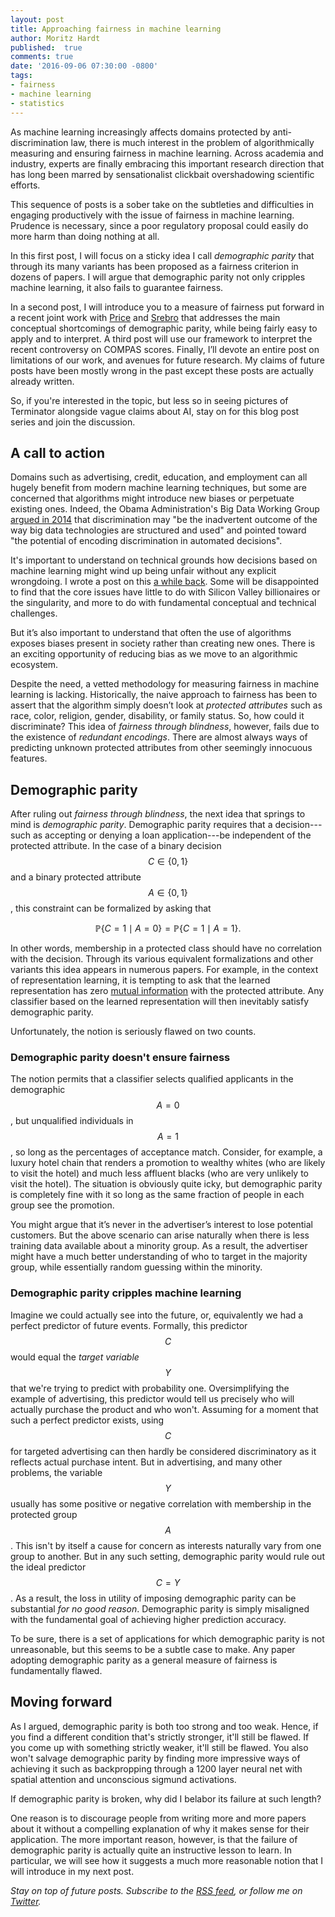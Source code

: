 ```yaml
---
layout: post
title: Approaching fairness in machine learning
author: Moritz Hardt
published:  true
comments: true
date: '2016-09-06 07:30:00 -0800'
tags:
- fairness
- machine learning
- statistics
---
```


As machine learning increasingly affects domains protected by anti-discrimination law, there is much interest in the problem of algorithmically measuring and ensuring fairness in machine learning. Across academia and industry, experts are finally embracing this important research direction that has long been marred by sensationalist clickbait overshadowing scientific efforts.

This sequence of posts is a sober take on the subtleties and difficulties in engaging productively with the issue of fairness in machine learning. Prudence is necessary, since a poor regulatory proposal could easily do more harm than doing nothing at all.

In this first post, I will focus on a sticky idea I call *demographic parity* that through its many variants has been proposed as a fairness criterion in dozens of papers. I will argue that demographic parity not only cripples machine learning, it also fails to guarantee fairness.

In a second post, I will introduce you to a measure of fairness put forward in a recent joint work with [Price](http://www.cs.utexas.edu/~ecprice/) and [Srebro](http://ttic.uchicago.edu/~nati/) that addresses the main conceptual shortcomings of demographic parity, while being fairly easy to apply and to interpret. A third post will use our framework to interpret the recent controversy on COMPAS scores. Finally, I’ll devote an entire post on limitations of our work, and avenues for future research. My claims of future posts have been mostly wrong in the past except these posts are actually already written.

So, if you're interested in the topic, but less so in seeing pictures of Terminator alongside vague claims about AI, stay on for this blog post series and join the discussion.

## A call to action

Domains such as advertising, credit, education, and employment can all hugely benefit from modern machine learning techniques, but some are concerned that algorithms might introduce new biases or perpetuate existing ones. Indeed, the Obama Administration's Big Data Working Group [argued in 2014](https://www.whitehouse.gov/sites/default/files/docs/big_data_privacy_report_may_1_2014.pdf) that discrimination may &quot;be the inadvertent outcome of the way big
data technologies are structured and used&quot; and pointed toward &quot;the potential
of encoding discrimination in automated decisions&quot;.

It's important to understand on technical grounds how decisions based on machine learning might wind up being unfair without any explicit wrongdoing. I wrote a post on this [a while back](https://medium.com/@mrtz/how-big-data-is-unfair-9aa544d739de#.llzo69u3p). Some will be disappointed to find that the core issues have little to do with Silicon Valley billionaires or the singularity, and more to do with fundamental conceptual and technical challenges.

But it’s also important to understand that often the use of algorithms exposes biases present in society rather than creating new ones. There is an exciting opportunity of reducing bias as we move to an algorithmic ecosystem.

Despite the need, a vetted methodology for measuring fairness in machine learning is lacking. Historically, the naive approach to fairness has been to assert that the algorithm simply doesn’t look at *protected attributes* such as race, color, religion, gender, disability, or family status. So, how could it discriminate? This idea of *fairness through blindness*, however, fails due to the existence of *redundant encodings*. There are almost always ways of predicting unknown protected attributes from other seemingly innocuous features. 

## Demographic parity

After ruling out *fairness through blindness*, the next idea that springs to mind is *demographic parity*. Demographic parity requires that a decision---such as accepting or denying a loan application---be independent of the protected attribute. In the case of a binary decision $$C\in\{0,1\}$$ and a binary protected attribute $$A\in\{0,1\}$$, this constraint can be formalized by asking that

$$\mathbb{P}\{C=1 \mid A=0\}=\mathbb{P}\{C=1 \mid A=1\}.$$

In other words, membership in a protected class should have no correlation with the decision. Through its various equivalent formalizations and other variants this idea appears in numerous papers. For example, in the context of representation learning, it is tempting to ask that the 
learned representation has zero [mutual information](https://en.wikipedia.org/wiki/Mutual_information) with the protected attribute. Any classifier based on the learned representation will then inevitably satisfy demographic parity.

Unfortunately, the notion is seriously flawed on two counts. 

### Demographic parity doesn't ensure fairness

The notion permits that a classifier selects qualified applicants in the demographic $$A=0$$, but unqualified individuals in $$A=1$$, so long as the percentages of acceptance match. Consider, for example, a luxury hotel chain that renders a promotion to wealthy whites (who are likely to visit the hotel) and much less affluent blacks (who are very unlikely to visit the hotel). The situation is obviously quite icky, but demographic parity is completely fine with it so long as the same fraction of people in each group see the promotion.

You might argue that it’s never in the advertiser’s interest to lose potential customers. But the above scenario can arise naturally when there is less training data available about a minority group. As a result, the advertiser might have a much better understanding of who to target in the majority group, while essentially random guessing within the minority.

### Demographic parity cripples machine learning

Imagine we could actually see into the future, or, equivalently we had a perfect predictor of future events. Formally, this predictor $$C$$ would equal the *target variable* $$Y$$ that we're trying to predict with probability one. Oversimplifying the example of advertising, this predictor would tell us precisely who will actually purchase the product and who won't. Assuming for a moment that such a perfect predictor exists, using $$C$$ for targeted advertising can then hardly be considered discriminatory as it reflects actual purchase intent. But in advertising, and many other problems, the variable $$Y$$ usually has some positive or negative correlation with membership in the protected group $$A$$. This isn't by itself a cause for concern as interests naturally vary from one group to another. But in any such setting, demographic parity would rule out the ideal predictor $$C = Y$$. As a result, the loss in utility of imposing demographic parity can be substantial *for no good reason*. Demographic parity is simply misaligned with the fundamental goal of achieving higher prediction accuracy.

To be sure, there is a set of applications for which demographic parity is not unreasonable, but this seems to be a subtle case to make. Any paper adopting demographic parity as a general measure of fairness is fundamentally flawed.

## Moving forward

As I argued, demographic parity is both too strong and too weak. Hence, if you find a different condition that's strictly stronger, it'll still be flawed. If you come up with something strictly weaker, it'll still be flawed. You also won't salvage demographic parity by finding more impressive ways of achieving it such as backpropping through a 1200 layer neural net with spatial attention and unconscious sigmund activations.

If demographic parity is broken, why did I belabor its failure at such length? 

One reason is to discourage people from writing more and more papers about it without a compelling explanation of why it makes sense for their application. The more important reason, however, is that the failure of demographic parity is actually quite an instructive lesson to learn. In particular, we will see how it suggests a much more reasonable notion that I will introduce in my next post.

*Stay on top of future posts. Subscribe to the [RSS feed](http://blog.mrtz.org/feed.xml), or follow me on [Twitter](https://twitter.com/mrtz).*
